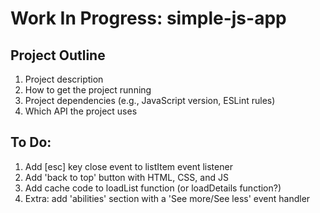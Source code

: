 # Work In Progress: simple-js-app

## Project Outline 
1. Project description
2. How to get the project running
3. Project dependencies (e.g., JavaScript version, ESLint rules)
4. Which API the project uses

## To Do: 
1. Add [esc] key close event to listItem event listener
2. Add 'back to top' button with HTML, CSS, and JS
3. Add cache code to loadList function (or loadDetails function?)
4. Extra: add 'abilities' section with a 'See more/See less' event handler
